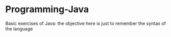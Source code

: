 # Programming-Java
Basic exercises of Java: the objective here is just to remember the syntax of the language
